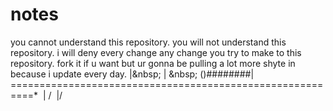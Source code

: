 # notes
you cannot understand this repository. you will not understand this repository. i will deny every change any change you try to make to this repository. fork it if u want but ur gonna be pulling a lot more shyte in because i  update every day. 
           |\&nbsp;
          | \&nbsp;
()########|  ==========================================================*&nbsp;
          | /&nbsp;
          |/&nbsp;
&nbsp;
